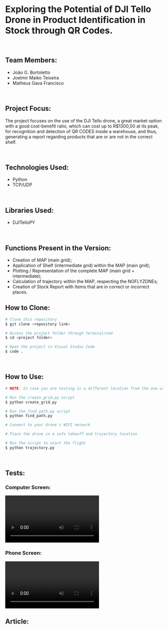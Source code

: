 # Exploring the Potential of DJI Tello Drone in Product Identification in Stock through QR Codes.

<br />

## Team Members:

-   João G. Bortoletto
-   Joelmir Maiko Teixeira
-   Matheus Gava Francisco

<br />

## Project Focus:

The project focuses on the use of the DJI Tello drone, a great market option with a good cost-benefit ratio, which can cost up to R$1300,00 at its peak, for recognition and detection of QR CODES inside a warehouse, and thus, generating a report regarding products that are or are not in the correct shelf.

<br />

## Technologies Used:

-   Python
-   TCP/UDP

<br />

## Libraries Used:

-   DJITelloPY

<br />

## Functions Present in the Version:

-   Creation of MAP (main grid);
-   Application of Shelf (intermediate grid) within the MAP (main grid);
-   Plotting / Representation of the complete MAP (main grid + intermediate);
-   Calculation of trajectory within the MAP, respecting the NOFLYZONEs;
-   Creation of Stock Report with Items that are in correct or incorrect places.

## How to Clone:

```python
# Clone this repository
$ git clone <repository link>

# Access the project folder through terminal/cmd
$ cd <project folder>

# Open the project in Visual Studio Code
$ code .
```

<br />

## How to Use:

```python
# NOTE: In case you are testing in a different location from the one used in the project conception, it is necessary to change the main_grid, taking into account your permitted flying area, and also the grid_text.txt file informing the shelf (grid) and the NOFLYZONEs (areas where the drone cannot fly).

# Run the create_grid.py script
$ python create_grid.py

# Run the find_path.py script
$ python find_path.py

# Connect to your drone's WIFI network

# Place the drone in a safe takeoff and trajectory location

# Run the script to start the flight
$ python trajectory.py
```

<br />

## Tests:

### Computer Screen:

<video src="./video/screen.mp4" controls>
  Something wrong!
</video>

### Phone Screen:

<video src="./video/phone.mp4" controls>
  Something wrong!
</video>

## Article:

